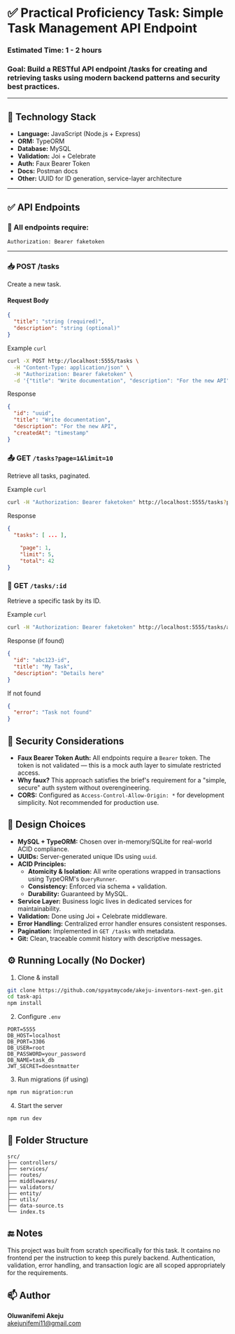 # ✅ Practical Proficiency Task: Simple Task Management API Endpoint

### Estimated Time: 1 - 2 hours

### Goal: Build a RESTful API endpoint /tasks for creating and retrieving tasks using modern backend patterns and security best practices.

---

## 📌 Technology Stack

- **Language:** JavaScript (Node.js + Express)
- **ORM:** TypeORM
- **Database:** MySQL
- **Validation:** Joi + Celebrate
- **Auth:** Faux Bearer Token
- **Docs:** Postman docs
- **Other:** UUID for ID generation, service-layer architecture

---

## ✅ API Endpoints

### 🔐 All endpoints require:
```
Authorization: Bearer faketoken
```

---

### 📥 POST /tasks

Create a new task.

#### Request Body
```json
{
  "title": "string (required)",
  "description": "string (optional)"
}
```

Example `curl`
```bash
curl -X POST http://localhost:5555/tasks \
  -H "Content-Type: application/json" \
  -H "Authorization: Bearer faketoken" \
  -d '{"title": "Write documentation", "description": "For the new API"}'
```

Response
```json
{
  "id": "uuid",
  "title": "Write documentation",
  "description": "For the new API",
  "createdAt": "timestamp"
}
```

### 📤 GET `/tasks?page=1&limit=10`

Retrieve all tasks, paginated.

Example `curl`
```bash
curl -H "Authorization: Bearer faketoken" http://localhost:5555/tasks?page=1&limit=5
```

Response
```json
{
  "tasks": [ ... ],
  
    "page": 1,
    "limit": 5,
    "total": 42
}
```

### 📄 GET `/tasks/:id`

Retrieve a specific task by its ID.

Example `curl`
```bash
curl -H "Authorization: Bearer faketoken" http://localhost:5555/tasks/abc123-id
```

Response (if found)
```json
{
  "id": "abc123-id",
  "title": "My Task",
  "description": "Details here"
}
```

If not found
```json
{
  "error": "Task not found"
}
```

## 🔐 Security Considerations

* **Faux Bearer Token Auth:** All endpoints require a `Bearer` token. The token is not validated — this is a mock auth layer to simulate restricted access.
* **Why faux?** This approach satisfies the brief's requirement for a "simple, secure" auth system without overengineering.
* **CORS:** Configured as `Access-Control-Allow-Origin: *` for development simplicity. Not recommended for production use.

## 🎯 Design Choices

* **MySQL + TypeORM:** Chosen over in-memory/SQLite for real-world ACID compliance.
* **UUIDs:** Server-generated unique IDs using `uuid`.
* **ACID Principles:**
   * **Atomicity & Isolation:** All write operations wrapped in transactions using TypeORM's `QueryRunner`.
   * **Consistency:** Enforced via schema + validation.
   * **Durability:** Guaranteed by MySQL.
* **Service Layer:** Business logic lives in dedicated services for maintainability.
* **Validation:** Done using Joi + Celebrate middleware.
* **Error Handling:** Centralized error handler ensures consistent responses.
* **Pagination:** Implemented in `GET /tasks` with metadata.
* **Git:** Clean, traceable commit history with descriptive messages.

## ⚙️ Running Locally (No Docker)

1. Clone & install
```bash
git clone https://github.com/spyatmycode/akeju-inventors-next-gen.git
cd task-api
npm install
```

2. Configure `.env`
```env
PORT=5555
DB_HOST=localhost
DB_PORT=3306
DB_USER=root
DB_PASSWORD=your_password
DB_NAME=task_db
JWT_SECRET=doesntmatter
```

3. Run migrations (if using)
```bash
npm run migration:run
```

4. Start the server
```bash
npm run dev
```

## 📂 Folder Structure

```
src/
├── controllers/
├── services/
├── routes/
├── middlewares/
├── validators/
├── entity/
├── utils/
├── data-source.ts
└── index.ts
```

## 🔚 Notes

This project was built from scratch specifically for this task. It contains no frontend per the instruction to keep this purely backend. Authentication, validation, error handling, and transaction logic are all scoped appropriately for the requirements.

## 📫 Author

**Oluwanifemi Akeju**  
akejunifemi11@gmail.com